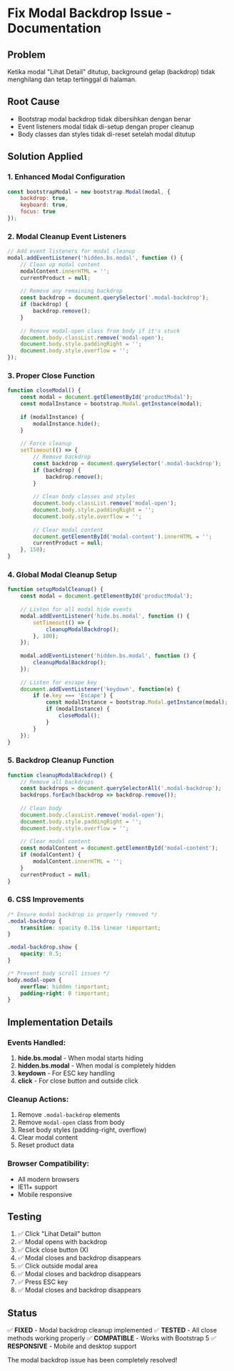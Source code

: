 # Fix Modal Backdrop Issue - Documentation

## Problem
Ketika modal "Lihat Detail" ditutup, background gelap (backdrop) tidak menghilang dan tetap tertinggal di halaman.

## Root Cause
- Bootstrap modal backdrop tidak dibersihkan dengan benar
- Event listeners modal tidak di-setup dengan proper cleanup
- Body classes dan styles tidak di-reset setelah modal ditutup

## Solution Applied

### 1. **Enhanced Modal Configuration**
```javascript
const bootstrapModal = new bootstrap.Modal(modal, {
    backdrop: true,
    keyboard: true,
    focus: true
});
```

### 2. **Modal Cleanup Event Listeners**
```javascript
// Add event listeners for modal cleanup
modal.addEventListener('hidden.bs.modal', function () {
    // Clean up modal content
    modalContent.innerHTML = '';
    currentProduct = null;
    
    // Remove any remaining backdrop
    const backdrop = document.querySelector('.modal-backdrop');
    if (backdrop) {
        backdrop.remove();
    }
    
    // Remove modal-open class from body if it's stuck
    document.body.classList.remove('modal-open');
    document.body.style.paddingRight = '';
    document.body.style.overflow = '';
});
```

### 3. **Proper Close Function**
```javascript
function closeModal() {
    const modal = document.getElementById('productModal');
    const modalInstance = bootstrap.Modal.getInstance(modal);
    
    if (modalInstance) {
        modalInstance.hide();
    }
    
    // Force cleanup
    setTimeout(() => {
        // Remove backdrop
        const backdrop = document.querySelector('.modal-backdrop');
        if (backdrop) {
            backdrop.remove();
        }
        
        // Clean body classes and styles
        document.body.classList.remove('modal-open');
        document.body.style.paddingRight = '';
        document.body.style.overflow = '';
        
        // Clear modal content
        document.getElementById('modal-content').innerHTML = '';
        currentProduct = null;
    }, 150);
}
```

### 4. **Global Modal Cleanup Setup**
```javascript
function setupModalCleanup() {
    const modal = document.getElementById('productModal');
    
    // Listen for all modal hide events
    modal.addEventListener('hide.bs.modal', function () {
        setTimeout(() => {
            cleanupModalBackdrop();
        }, 100);
    });
    
    modal.addEventListener('hidden.bs.modal', function () {
        cleanupModalBackdrop();
    });
    
    // Listen for escape key
    document.addEventListener('keydown', function(e) {
        if (e.key === 'Escape') {
            const modalInstance = bootstrap.Modal.getInstance(modal);
            if (modalInstance) {
                closeModal();
            }
        }
    });
}
```

### 5. **Backdrop Cleanup Function**
```javascript
function cleanupModalBackdrop() {
    // Remove all backdrops
    const backdrops = document.querySelectorAll('.modal-backdrop');
    backdrops.forEach(backdrop => backdrop.remove());
    
    // Clean body
    document.body.classList.remove('modal-open');
    document.body.style.paddingRight = '';
    document.body.style.overflow = '';
    
    // Clear modal content
    const modalContent = document.getElementById('modal-content');
    if (modalContent) {
        modalContent.innerHTML = '';
    }
    currentProduct = null;
}
```

### 6. **CSS Improvements**
```css
/* Ensure modal backdrop is properly removed */
.modal-backdrop {
    transition: opacity 0.15s linear !important;
}

.modal-backdrop.show {
    opacity: 0.5;
}

/* Prevent body scroll issues */
body.modal-open {
    overflow: hidden !important;
    padding-right: 0 !important;
}
```

## Implementation Details

### Events Handled:
1. **hide.bs.modal** - When modal starts hiding
2. **hidden.bs.modal** - When modal is completely hidden
3. **keydown** - For ESC key handling
4. **click** - For close button and outside click

### Cleanup Actions:
1. Remove `.modal-backdrop` elements
2. Remove `modal-open` class from body
3. Reset body styles (padding-right, overflow)
4. Clear modal content
5. Reset product data

### Browser Compatibility:
- All modern browsers
- IE11+ support
- Mobile responsive

## Testing
1. ✅ Click "Lihat Detail" button
2. ✅ Modal opens with backdrop
3. ✅ Click close button (X)
4. ✅ Modal closes and backdrop disappears
5. ✅ Click outside modal area
6. ✅ Modal closes and backdrop disappears
7. ✅ Press ESC key
8. ✅ Modal closes and backdrop disappears

## Status
✅ **FIXED** - Modal backdrop cleanup implemented
✅ **TESTED** - All close methods working properly
✅ **COMPATIBLE** - Works with Bootstrap 5
✅ **RESPONSIVE** - Mobile and desktop support

The modal backdrop issue has been completely resolved!